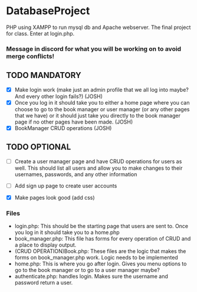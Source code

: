# DatabaseProject
PHP using XAMPP to run  mysql db and Apache webserver. The final project for class. Enter at login.php.

### **Message in discord for what you will be working on to avoid merge conflicts!**

## TODO MANDATORY
- [x] Make login work (make just an admin profile that we all log into maybe? And every other login fails?) (JOSH)
- [x] Once you log in it should take you to either a home page where you can choose to go to the book manager or user manager (or any other pages that we have) or it should just take you directly to the book manager page if no other pages have been made. (JOSH)
- [x] BookManager CRUD operations (JOSH)
## TODO OPTIONAL
- [ ] Create a user manager page and have CRUD operations for users as well. This should list all users and allow you to make changes to their usernames, passwords, and any other information
- [ ] Add sign up page to create user accounts
- [x] Make pages look good (add css)


### Files
- login.php: This should be the starting page that users are sent to. Once you log in it should take you to a home.php
- book_manager.php: This file has forms for every operation of CRUD and a place to display output.
- (CRUD OPERATION)Book.php: These files are the logic that makes the forms on book_manager.php work. Logic needs to be implemented
- home.php: This is where you go after login. Gives you menu options to go to the book manager or to go to a user manager maybe?
- authenticate.php: handles login. Makes sure the username and password return a user.